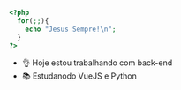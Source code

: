 ```php
<?php 
  for(;;){
    echo "Jesus Sempre!\n";
  }
?>
```
- 👌 Hoje estou trabalhando com back-end
- 📚 Estudanodo VueJS e Python
